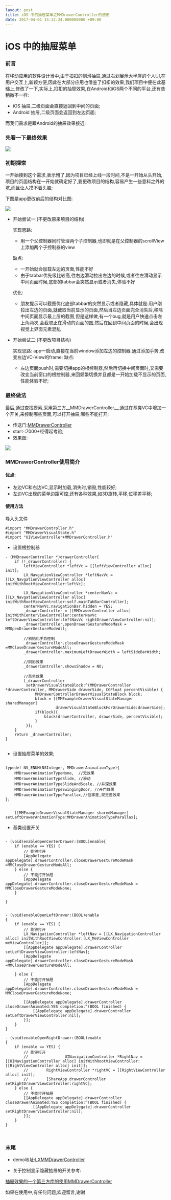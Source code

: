 ```yaml
---
layout: post
title: iOS 中的抽屉菜单之MMDrawerController的使用
date: 2017-04-01 15:32:24.000000000 +09:00
---
```




# iOS 中的抽屉菜单

### 前言
在移动应用的软件设计当中,由于扣扣的侧滑抽屉,通过右划展示大半屏的个人UI,在用户交互上,新颖方便,因此在大部分应用也借鉴了扣扣的效果,我们项目中便在此基础上,修改了一下,实际上,扣扣的抽屉效果,在Android和iOS两个不同的平台,还有些稍微不一样:

* iOS 抽屉,二级页面会直接返回到中间的页面;
* Android 抽屉,二级页面会返回到左边页面;

而我们需求是跟Android的抽屉效果接近;

### 先看一下最终效果

![](http://o9zpq25pv.bkt.clouddn.com/ceahuchouti.gif)

### 初期探索

一开始接到这个需求,表示懵了,因为项目已经上线一段时间,不是一开始从头开始,项目的页面结构在一开始就确定好了,要更改项目的结构,容易产生一些意料之外的坑,而且让人摸不着头脑;

下图是app更改前后的结构对比图:

![](http://o9zpq25pv.bkt.clouddn.com/chouti.png?imageMogr2/thumbnail/1000x400)

* 开始尝试一:(不更改原来项目的结构)
   
    实现思路:
	* 用一个父控制器同时管理两个子控制器,也即就是在父控制器的scrollView上添加两个子控制器的view
   	
   	缺点:
   	* 一开始就会加载左边的页面,性能不好
   	* 由于tabbar优先级比较高,往右边滑动拉出左边的时候,或者往左滑动显示中间页面时候,底部的tabbar会突然显示或者消失,体验不好
 
  优化:
  	 * 朋友提示可以截图优化底部tabbar的突然显示或者隐藏,具体就是:用户刚拉出左边的页面,就截取当前显示的页面,然后当左边页面完全消失后,移除中间页面显示最上层的截图,但是这样做,有一个bug,就是用户快速点击左上角两次,会截取正在滑动的页面的图,然后在回到中间页面的时候,会出现视觉上界面元素混乱
	
* 开始尝试二:(不更改项目结构)

	实现思路:
	app一启动,直接在当前window添加左边的控制器,通过添加手势,改变左边VC-View的frame;
	缺点:
	* 左边页面push时,需要切换app的根控制器,然后再切换中间页面时,又需要改变当前窗口的根控制器,来回频繁切换并且都是一开始加载不显示的页面,性能体验不好;
	
### 最终做法

最后,通过查找摸索,采用第三方__MMDrawerController__,通过在基类VC中增加一个开关,来控制哪些页面,可以打开抽屉,哪些不能打开;

* 传送门:[MMDrawerController](https://github.com/mutualmobile/MMDrawerController)
* star✨:7000+经得起考验;
* 效果图:

![](http://o9zpq25pv.bkt.clouddn.com/1649244b7-2.gif)

### MMDrawerController使用简介

#### 优点: 

* 左边VC和右边VC,显示时加载,消失时,销毁,性能较好;
* 左边VC出现的菜单边距可控,还有各种效果,如3D旋转,平移,位移差平移;

#### 使用方法

导入头文件

```
#import "MMDrawerController.h"
#import "MMDrawerVisualState.h"
#import "UIViewController+MMDrawerController.h"
```

* 设置根控制器

```
- (MMDrawerController *)drawerController{
    if (!_drawerController) {
        leftViewController *leftVc = [[leftViewController alloc] init];
        LX_NavgationViewController *leftNavVc = [[LX_NavgationViewController alloc] initWithRootViewController:leftVc];
        
        LX_NavgationViewController *centerNavVc = [[LX_NavgationViewController alloc] initWithRootViewController:self.mainTabBarController];
        centerNavVc.navigationBar.hidden = YES;
        _drawerController = [[MMDrawerController alloc] initWithCenterViewController:centerNavVc leftDrawerViewController:leftNavVc rightDrawerViewController:nil];
        _drawerController.openDrawerGestureModeMask = MMOpenDrawerGestureModeAll;
        
        //初始化手势控制
        _drawerController.closeDrawerGestureModeMask =MMCloseDrawerGestureModeAll;
        _drawerController.maximumLeftDrawerWidth = leftSideBarWidth;
        
        //阴影效果
        _drawerController.showsShadow = NO;
        
        //菜单效果
        [_drawerController
         setDrawerVisualStateBlock:^(MMDrawerController *drawerController, MMDrawerSide drawerSide, CGFloat percentVisible) {
             MMDrawerControllerDrawerVisualStateBlock block;
             block = [[MMExampleDrawerVisualStateManager sharedManager]
                      drawerVisualStateBlockForDrawerSide:drawerSide];
             if(block){
                 block(drawerController, drawerSide, percentVisible);
             }
         }];
    }
    return _drawerController;
}


```

* 设置抽屉菜单的效果;




```

typedef NS_ENUM(NSInteger, MMDrawerAnimationType){
    MMDrawerAnimationTypeNone,  //无效果
    MMDrawerAnimationTypeSlide, //滑动
    MMDrawerAnimationTypeSlideAndScale, //井深效果
    MMDrawerAnimationTypeSwingingDoor, //开门效果
    MMDrawerAnimationTypeParallax,//位移差,视觉差效果
};

   
    [[MMExampleDrawerVisualStateManager sharedManager] setLeftDrawerAnimationType:MMDrawerAnimationTypeParallax];

```

* 基类设置开关 

```

- (void)enableOpenCenterDrawer:(BOOL)enable{
    if (enable == YES) {
        // 能够打开
        [AppDelegate appDelegate].drawerController.closeDrawerGestureModeMask =MMCloseDrawerGestureModeAll;
    } else {
        // 不能打开抽屉
        [AppDelegate appDelegate].drawerController.closeDrawerGestureModeMask = MMCloseDrawerGestureModeNone;
    }
    
}


- (void)enableOpenLeftDrawer:(BOOL)enable
{
    if (enable == YES) {
        // 能够打开
        LX_NavigationController *leftNav = [[LX_NavigationController alloc] initWithRootViewController:[LX_MeViewController meViewController]];
        [[AppDelegate appDelegate].drawerController setLeftDrawerViewController:leftNav];
        [AppDelegate appDelegate].drawerController.closeDrawerGestureModeMask =MMCloseDrawerGestureModeAll;

    } else {
        // 不能打开抽屉
        [AppDelegate appDelegate].drawerController.closeDrawerGestureModeMask = MMCloseDrawerGestureModeNone;

        [[AppDelegate appDelegate].drawerController closeDrawerAnimated:YES completion:^(BOOL finished) {
            [[AppDelegate appDelegate].drawerController setLeftDrawerViewController:nil];
        }];
    }
}

- (void)enableOpenRightDrawer:(BOOL)enable
{
    if (enable == YES) {
        // 能够打开
        //                UINavigationController *RightNav = [[UINavigationController alloc] initWithRootViewController:[[RightViewController alloc] init]];
        //        RightViewController *rightVC = [[RightViewController alloc] init];
        //        [ShareApp.drawerController setRightDrawerViewController:rightVC];
    } else {
        // 不能打开抽屉
        [[AppDelegate appDelegate].drawerController closeDrawerAnimated:YES completion:^(BOOL finished) {
            [[AppDelegate appDelegate].drawerController setRightDrawerViewController:nil];
        }];
    }
}



```

### 末尾

* demo地址:[LXMMDrawerController](https://github.com/lucyios/LXMMDrawerController)

* 关于控制显示隐藏抽屉的开关参考:

[抽屉效果的一个第三方库的使用MMDrawerController](http://www.jianshu.com/p/573aeb157754)

如果在使用中,有任何问题,欢迎留言,谢谢